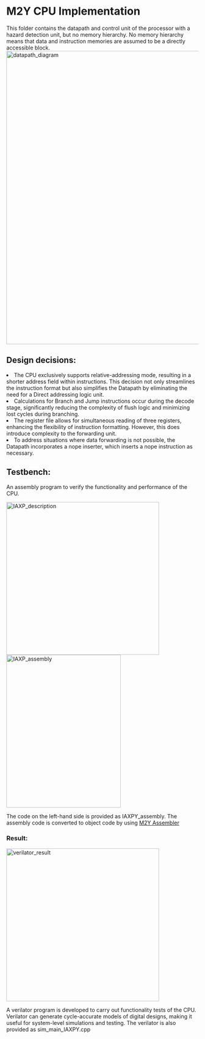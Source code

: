 # M2Y CPU Implementation
This folder contains the datapath and control unit of the processor with a hazard detection unit, but no memory hierarchy. No memory hierarchy means that data and instruction memories are assumed to be a directly accessible block.
<img width="768" alt="datapath_diagram" src="https://github.com/memreduman/Computer-Architecture/assets/60675917/c4c92737-8453-4259-8a3d-f46eabfcc28b">
## Design decisions:
<p align="justify">
<li>The CPU exclusively supports relative-addressing mode, resulting in a shorter address field within instructions. This decision not only streamlines the instruction format but also simplifies the Datapath by eliminating the need for a Direct addressing logic unit.</br></li>
<li>Calculations for Branch and Jump instructions occur during the decode stage, significantly reducing the complexity of flush logic and minimizing lost cycles during branching.</br></li>
<li>The register file allows for simultaneous reading of three registers, enhancing the flexibility of instruction formatting. However, this does introduce complexity to the forwarding unit.</br></li>
<li>To address situations where data forwarding is not possible, the Datapath incorporates a nope inserter, which inserts a nope instruction as necessary.</br></li>
</p>

<h2>Testbench:</h2>

An assembly program to verify the functionality and performance of the CPU.

<img width="400" alt="IAXP_description" src="https://github.com/memreduman/Computer-Architecture/assets/60675917/34ed474f-7ae4-4f3d-8361-101b29931935">
<img height = "400" width="300" alt="IAXP_assembly" src="https://github.com/memreduman/Computer-Architecture/assets/60675917/3d8edb4d-3caf-4f88-8ed4-43c4456fb3f8">

The code on the left-hand side is provided as IAXPY_assembly. The assembly code is converted to object code by using [M2Y Assembler](https://github.com/memreduman/Computer-Architecture/tree/main/M2Y_Assembler#m2y_assembler)
<h3>Result:</h3>
<img width="400" alt="verilator_result" src="https://github.com/memreduman/Computer-Architecture/assets/60675917/0fb0aaa2-e899-4933-adf2-5e5bdfcd4b7b">

A verilator program is developed to carry out functionality tests of the CPU. Verilator can generate cycle-accurate models of digital designs, making it useful for system-level simulations and testing. The verilator is also provided as sim_main_IAXPY.cpp
